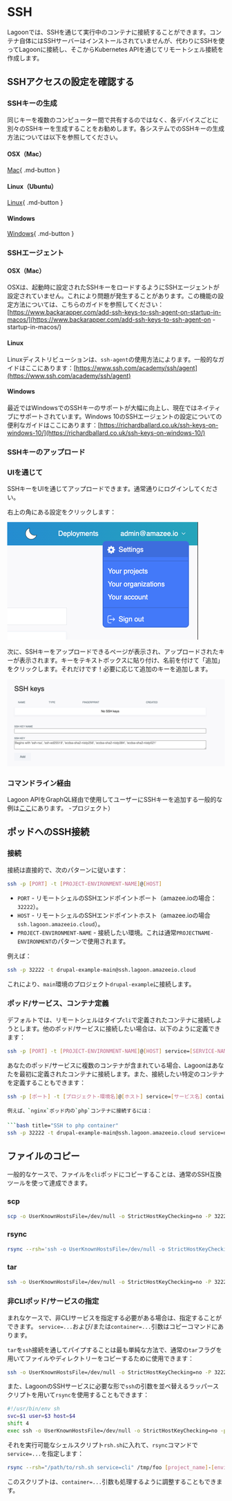 # SSH

Lagoonでは、SSHを通じて実行中のコンテナに接続することができます。コンテナ自体にはSSHサーバーはインストールされていませんが、代わりにSSHを使ってLagoonに接続し、そこからKubernetes APIを通じてリモートシェル接続を作成します。

## SSHアクセスの設定を確認する

### SSHキーの生成

同じキーを複数のコンピューター間で共有するのではなく、各デバイスごとに別々のSSHキーを生成することをお勧めします。各システムでのSSHキーの生成方法については以下を参照してください。

#### OSX（Mac）

[Mac](https://www.makeuseof.com/ssh-keygen-mac){ .md-button }

#### Linux（Ubuntu）

[Linux](https://help.ubuntu.com/community/SSH/OpenSSH/Keys){ .md-button }

#### Windows

[Windows](https://docs.microsoft.com/en-us/windows-server/administration/openssh/openssh_keymanagement){ .md-button }

### SSHエージェント

#### OSX（Mac）

OSXは、起動時に設定されたSSHキーをロードするようにSSHエージェントが設定されていません。これにより問題が発生することがあります。この機能の設定方法については、こちらのガイドを参照してください：[https://www.backarapper.com/add-ssh-keys-to-ssh-agent-on-startup-in-macos/](https://www.backarapper.com/add-ssh-keys-to-ssh-agent-on -startup-in-macos/)

#### Linux

Linuxディストリビューションは、`ssh-agent`の使用方法によります。一般的なガイドはここにあります：[https://www.ssh.com/academy/ssh/agent](https://www.ssh.com/academy/ssh/agent)

#### Windows

最近ではWindowsでのSSHキーのサポートが大幅に向上し、現在ではネイティブにサポートされています。Windows 10のSSHエージェントの設定についての便利なガイドはここにあります：[https://richardballard.co.uk/ssh-keys-on-windows-10/](https://richardballard.co.uk/ssh-keys-on-windows-10/)

### SSHキーのアップロード

### UIを通じて

SSHキーをUIを通じてアップロードできます。通常通りにログインしてください。

右上の角にある設定をクリックします：

![右上の角にある「設定」をクリックします](../images/ui-settings.png)

次に、SSHキーをアップロードできるページが表示され、アップロードされたキーが表示されます。キーをテキストボックスに貼り付け、名前を付けて「追加」をクリックします。それだけです！必要に応じて追加のキーを追加します。

![キーをテキストボックスに貼り付けます。](../images/ui-ssh.png)

### コマンドライン経由

Lagoon APIをGraphQL経由で使用してユーザーにSSHキーを追加する一般的な例は[ここ](../interacting/graphql-queries.md#allowing-access-to-the-project)にあります。 -プロジェクト）

## ポッドへのSSH接続

### 接続

接続は直接的で、次のパターンに従います：

```bash title="SSH"
ssh -p [PORT] -t [PROJECT-ENVIRONMENT-NAME]@[HOST]
```

* `PORT` - リモートシェルのSSHエンドポイントポート（amazee.ioの場合：`32222`）。
* `HOST` - リモートシェルのSSHエンドポイントホスト（amazee.ioの場合`ssh.lagoon.amazeeio.cloud`）。
* `PROJECT-ENVIRONMENT-NAME` - 接続したい環境。これは通常`PROJECTNAME-ENVIRONMENT`のパターンで使用されます。

例えば：

```bash title="SSH example"
ssh -p 32222 -t drupal-example-main@ssh.lagoon.amazeeio.cloud
```

これにより、`main`環境のプロジェクト`drupal-example`に接続します。

### ポッド/サービス、コンテナ定義

デフォルトでは、リモートシェルはタイプ`cli`で定義されたコンテナに接続しようとします。他のポッド/サービスに接続したい場合は、以下のように定義できます：

```bash title="SSH to another service"
ssh -p [PORT] -t [PROJECT-ENVIRONMENT-NAME]@[HOST] service=[SERVICE-NAME]
```

あなたのポッド/サービスに複数のコンテナが含まれている場合、Lagoonはあなたを最初に定義されたコンテナに接続します。また、接続したい特定のコンテナを定義することもできます：

```bash title=" "コンテナ"を定義します。
ssh -p [ポート] -t [プロジェクト-環境名]@[ホスト] service=[サービス名] container=[コンテナ名]

例えば、`nginx`ポッド内の`php`コンテナに接続するには：

```bash title="SSH to php container"
ssh -p 32222 -t drupal-example-main@ssh.lagoon.amazeeio.cloud service=nginx container=php
```

## ファイルのコピー

一般的なケースで、ファイルを`cli`ポッドにコピーすることは、通常のSSH互換ツールを使って達成できます。

### scp

```bash title="Copy file with scp"
scp -o UserKnownHostsFile=/dev/null -o StrictHostKeyChecking=no -P 32222 [ローカルパス] [プロジェクト名]-[環境名]@ssh.lagoon.amazeeio.cloud:[リモートパス]
```

### rsync

```bash title="Copy files with rsync"
rsync --rsh='ssh -o UserKnownHostsFile=/dev/null -o StrictHostKeyChecking=no -p 32222' [ローカルパス] [プロジェクト名]-[環境名]@ssh.lagoon.amazeeio.cloud:[リモートパス]
```

### tar

```bash
ssh -o UserKnownHostsFile=/dev/null -o StrictHostKeyChecking=no -P 32222 [プロジェクト名]-[環境名]@ssh.lagoon.amazee.io tar -zcf - [リモートパス] | tar -zxf - -C /tmp/
```

### 非CLIポッド/サービスの指定

まれなケースで、非CLIサービスを指定する必要がある場合は、指定することができます。 `service=...`および/または`container=...`引数はコピーコマンドにあります。

`tar`を`ssh`接続を通してパイプすることは最も単純な方法で、通常の`tar`フラグを用いてファイルやディレクトリーをコピーするために使用できます：

```bash
ssh -o UserKnownHostsFile=/dev/null -o StrictHostKeyChecking=no -P 32222 [project_name]-[environment_name]@ssh.lagoon.amazee.io service=solr tar -zcf - [remote_path] | tar -zxf - -C /tmp/
```

また、LagoonのSSHサービスに必要な形で`ssh`の引数を並べ替えるラッパースクリプトを用いて`rsync`を使用することもできます：

```bash
#!/usr/bin/env sh
svc=$1 user=$3 host=$4
shift 4
exec ssh -o UserKnownHostsFile=/dev/null -o StrictHostKeyChecking=no -p 32222 -l "$user" "$host" "$svc" "$@"
```

それを実行可能なシェルスクリプト`rsh.sh`に入れて、`rsync`コマンドで`service=...`を指定します：

```bash title="rsync to non-CLI pod"
rsync --rsh="/path/to/rsh.sh service=cli" /tmp/foo [project_name]-[environment_name]@ssh.lagoon.amazeeio.cloud:/tmp/foo
```

このスクリプトは、`container=...`引数も処理するように調整することもできます。

